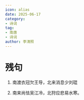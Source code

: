 ```yaml
---
icon: alias
date: 2025-06-17
category:
- 诗词
tag:
- 南唐
- 诗词
author: 李清照
---
```


# 残句


<!-- more -->


1. 南渡衣冠欠王导，北来消息少刘琨

2. 南来尚怯吴江冷，北狩应悲易水寒。
